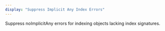 ```yaml
---
display: "Suppress Implicit Any Index Errors"
---
```


Suppress noImplicitAny errors for indexing objects lacking index signatures.
